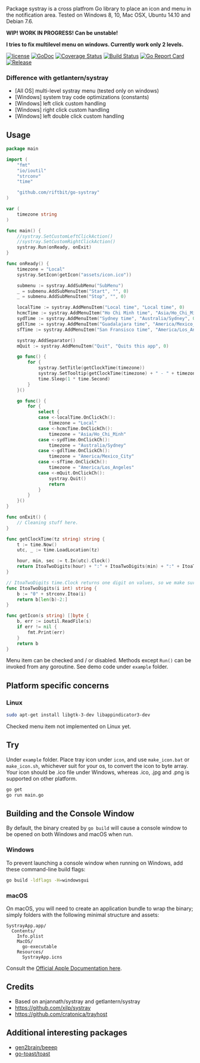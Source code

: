 Package systray is a cross platfrom Go library to place an icon and menu in the notification area.
Tested on Windows 8, 10, Mac OSX, Ubuntu 14.10 and Debian 7.6.

**WIP! WORK IN PROGRESS! Can be unstable!**

**I tries to fix multilevel menu on windows. Currently work only 2 levels.**


[![license](https://img.shields.io/github/license/riftbit/go-systray.svg)](LICENSE)
[![GoDoc](http://img.shields.io/badge/go-documentation-blue.svg?style=flat-square)](https://godoc.org/github.com/riftbit/go-systray)
[![Coverage Status](https://coveralls.io/repos/github/riftbit/go-systray/badge.svg?branch=master)](https://coveralls.io/github/riftbit/go-systray?branch=master)
[![Build Status](https://travis-ci.org/riftbit/go-systray.svg?branch=master)](https://travis-ci.org/riftbit/go-systray)
[![Go Report Card](https://goreportcard.com/badge/github.com/riftbit/go-systray)](https://goreportcard.com/report/github.com/riftbit/go-systray)
[![Release](https://img.shields.io/badge/release-v1.0.0-blue.svg?style=flat)](https://github.com/riftbit/go-systray/releases)

### Difference with getlantern/systray

 - [All OS] multi-level systray menu (tested only on windows)
 - [Windows] system tray code optimizations (constants)
 - [Windows] left click custom handling
 - [Windows] right click custom handling
 - [Windows] left double click custom handling

## Usage
```go
package main

import (
	"fmt"
	"io/ioutil"
	"strconv"
	"time"

	"github.com/riftbit/go-systray"
)

var (
	timezone string
)

func main() {
	//systray.SetCustomLeftClickAction()
	//systray.SetCustomRightClickAction()
	systray.Run(onReady, onExit)
}

func onReady() {
	timezone = "Local"
	systray.SetIcon(getIcon("assets/icon.ico"))

	submenu := systray.AddSubMenu("SubMenu")
	_ = submenu.AddSubMenuItem("Start", "", 0)
	_ = submenu.AddSubMenuItem("Stop", "", 0)

	localTime := systray.AddMenuItem("Local time", "Local time", 0)
	hcmcTime := systray.AddMenuItem("Ho Chi Minh time", "Asia/Ho_Chi_Minh", 0)
	sydTime := systray.AddMenuItem("Sydney time", "Australia/Sydney", 0)
	gdlTime := systray.AddMenuItem("Guadalajara time", "America/Mexico_City", 0)
	sfTime := systray.AddMenuItem("San Fransisco time", "America/Los_Angeles", 0)

	systray.AddSeparator()
	mQuit := systray.AddMenuItem("Quit", "Quits this app", 0)

	go func() {
		for {
			systray.SetTitle(getClockTime(timezone))
			systray.SetTooltip(getClockTime(timezone) + " - " + timezone + " timezone")
			time.Sleep(1 * time.Second)
		}
	}()

	go func() {
		for {
			select {
			case <-localTime.OnClickCh():
				timezone = "Local"
			case <-hcmcTime.OnClickCh():
				timezone = "Asia/Ho_Chi_Minh"
			case <-sydTime.OnClickCh():
				timezone = "Australia/Sydney"
			case <-gdlTime.OnClickCh():
				timezone = "America/Mexico_City"
			case <-sfTime.OnClickCh():
				timezone = "America/Los_Angeles"
			case <-mQuit.OnClickCh():
				systray.Quit()
				return
			}
		}
	}()
}

func onExit() {
	// Cleaning stuff here.
}

func getClockTime(tz string) string {
	t := time.Now()
	utc, _ := time.LoadLocation(tz)

	hour, min, sec := t.In(utc).Clock()
	return ItoaTwoDigits(hour) + ":" + ItoaTwoDigits(min) + ":" + ItoaTwoDigits(sec)
}

// ItoaTwoDigits time.Clock returns one digit on values, so we make sure to convert to two digits
func ItoaTwoDigits(i int) string {
	b := "0" + strconv.Itoa(i)
	return b[len(b)-2:]
}

func getIcon(s string) []byte {
	b, err := ioutil.ReadFile(s)
	if err != nil {
		fmt.Print(err)
	}
	return b
}

```
Menu item can be checked and / or disabled. Methods except `Run()` can be invoked from any goroutine. See demo code under `example` folder.

## Platform specific concerns

### Linux

```sh
sudo apt-get install libgtk-3-dev libappindicator3-dev
```
Checked menu item not implemented on Linux yet.

## Try

Under `example` folder.
Place tray icon under `icon`, and use `make_icon.bat` or `make_icon.sh`, whichever suit for your os, to convert the icon to byte array.
Your icon should be .ico file under Windows, whereas .ico, .jpg and .png is supported on other platform.

```sh
go get
go run main.go
```

## Building and the Console Window

By default, the binary created by `go build` will cause a console window to be opened on both Windows and macOS when run.

### Windows

To prevent launching a console window when running on Windows, add these command-line build flags:

```sh
go build -ldflags -H=windowsgui
```

### macOS

On macOS, you will need to create an application bundle to wrap the binary; simply folders with the following minimal structure and assets:

```
SystrayApp.app/
  Contents/
    Info.plist
    MacOS/
      go-executable
    Resources/
      SystrayApp.icns
```

Consult the [Official Apple Documentation here](https://developer.apple.com/library/archive/documentation/CoreFoundation/Conceptual/CFBundles/BundleTypes/BundleTypes.html#//apple_ref/doc/uid/10000123i-CH101-SW1).

## Credits

- Based on anjannath/systray and getlantern/systray
- https://github.com/xilp/systray
- https://github.com/cratonica/trayhost


## Additional interesting packages

 - [gen2brain/beeep](https://github.com/gen2brain/beeep)
 - [go-toast/toast](https://github.com/go-toast/toast)
